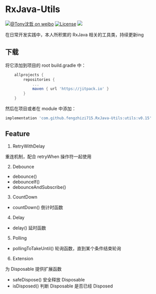 # RxJava-Utils
[![@Tony沈哲 on weibo](https://img.shields.io/badge/weibo-%40Tony%E6%B2%88%E5%93%B2-blue.svg)](http://www.weibo.com/fengzhizi715)
[![License](https://img.shields.io/badge/license-Apache%202-lightgrey.svg)](https://www.apache.org/licenses/LICENSE-2.0.html)
[![](https://jitpack.io/v/fengzhizi715/RxJava-Utils.svg)](https://jitpack.io/#fengzhizi715/RxJava-Utils)

在日常开发实践中，本人所积累的 RxJava 相关的工具类，持续更新ing

## 下载

将它添加到项目的 root build.gradle 中：

```groovy
	allprojects {
		repositories {
			...
			maven { url 'https://jitpack.io' }
		}
	}
```

然后在项目或者在 module 中添加：

```groovy
implementation 'com.github.fengzhizi715.RxJava-Utils:utils:v0.15'
```

## Feature

1. RetryWithDelay 

重连机制，配合 retryWhen 操作符一起使用

2. Debounce
* debounce()
* debounceIf()
* debounceAndSubscribe()

3. CountDown
* countDown() 倒计时函数

4. Delay
* delay() 延时函数

5. Polling
* pollingToTakeUntil() 轮询函数，直到某个条件结束轮询

6. Extension

为 Disposable 提供扩展函数

* safeDispose() 安全释放 Disposable
* isDisposed() 判断 Disposable 是否已经 Disposed